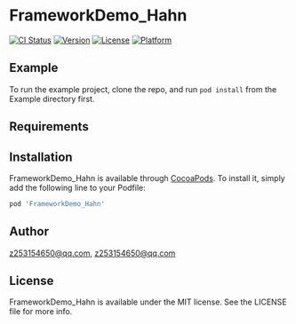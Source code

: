 # FrameworkDemo_Hahn

[![CI Status](https://img.shields.io/travis/z253154650@qq.com/FrameworkDemo_Hahn.svg?style=flat)](https://travis-ci.org/z253154650@qq.com/FrameworkDemo_Hahn)
[![Version](https://img.shields.io/cocoapods/v/FrameworkDemo_Hahn.svg?style=flat)](https://cocoapods.org/pods/FrameworkDemo_Hahn)
[![License](https://img.shields.io/cocoapods/l/FrameworkDemo_Hahn.svg?style=flat)](https://cocoapods.org/pods/FrameworkDemo_Hahn)
[![Platform](https://img.shields.io/cocoapods/p/FrameworkDemo_Hahn.svg?style=flat)](https://cocoapods.org/pods/FrameworkDemo_Hahn)

## Example

To run the example project, clone the repo, and run `pod install` from the Example directory first.

## Requirements

## Installation

FrameworkDemo_Hahn is available through [CocoaPods](https://cocoapods.org). To install
it, simply add the following line to your Podfile:

```ruby
pod 'FrameworkDemo_Hahn'
```

## Author

z253154650@qq.com, z253154650@qq.com

## License

FrameworkDemo_Hahn is available under the MIT license. See the LICENSE file for more info.
